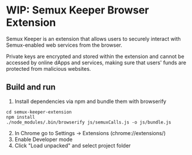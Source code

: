 # WIP: Semux Keeper Browser Extension

Semux Keeper is an extension that allows users to securely interact with Semux-enabled web services from the browser.

Private keys are encrypted and stored within the extension and cannot be accessed by online dApps and services, making sure that users' funds are protected from malicious websites.

## Build and run
1) Install dependencies via npm and bundle them with browserify
```
cd semux-keeper-extension
npm install
./node_modules/.bin/browserify js/semuxCalls.js -o js/bundle.js
```
2) In Chrome go to Settings -> Extensions (chrome://extensions/)
3) Enable Developer mode
4) Click "Load unpacked" and select project folder
